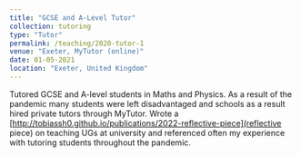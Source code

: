 ```yaml
---
title: "GCSE and A-Level Tutor"
collection: tutoring
type: "Tutor"
permalink: /teaching/2020-tutor-1
venue: "Exeter, MyTutor (online)"
date: 01-05-2021
location: "Exeter, United Kingdom"
---
```


Tutored GCSE and A-level students in Maths and Physics. As a result of the pandemic many students were left disadvantaged and schools as a result hired private tutors through MyTutor. Wrote a [http://tobiassh0.github.io/publications/2022-reflective-piece](reflective piece) on teaching UGs at university and referenced often my experience with tutoring students throughout the pandemic.


<!-- 
Heading 1
======

Heading 2
======

Heading 3
======
 -->